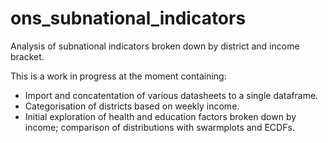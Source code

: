 # ons_subnational_indicators
Analysis of subnational indicators broken down by district and income bracket.

This is a work in progress at the moment containing:
- Import and concatentation of various datasheets to a single dataframe.
- Categorisation of districts based on weekly income.
- Initial exploration of health and education factors broken down by income; comparison of distributions with swarmplots and ECDFs. 
